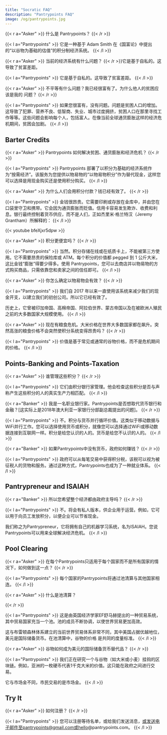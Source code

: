 ```yaml
---
title: "Socratic FAQ"
description: "Pantrypoints FAQ"
image: /og/pantrypoints.jpg
---
```



{{< r a="Asker" >}}
什么是 Pantrypoints？
{{< /r >}}

{{< l a="Pantrypoints" >}}
它是一种基于 Adam Smith 在《国富论》中提出的“以谷物为基础的估值”的积分制经济系统。
{{< /l >}}

{{< r a="Asker" >}}
当前的经济系统有什么问题？
{{< /r >}}它是基于自私的。这导致了贫富差距。

{{< l a="Pantrypoints" >}}
它是基于自私的。这导致了贫富差距。
{{< /l >}}

{{< r a="Asker" >}}
不平等有什么问题？我已经很富有了。为什么他人的贫困应该是我的 问题？
{{< /r >}}

{{< l a="Pantrypoints" >}}
如果您很富有，没有问题。问题是贫困人口的增加。这导致了犯罪、营养不良、低智商、失业、城市过度拥挤，贫困人口在那里寻找工作等等。这些问题会影响每个人，包括富人。在像当前全球通货膨胀这样的经济危机期间，贫困会加剧。
{{< /l >}}


## Barter Credits

{{< r a="Asker" >}}
Pantrypoints 如何解决贫困、通货膨胀和经济危机？
{{< /r >}}

{{< l a="Pantrypoints" >}}
Pantrypoints 部署了以积分为基础的经济系统作为“按需经济”。该服务为您提供以物易物的“以物易物积分”作为替代现金，这样您可以选择是用现金购买还是使用积分购买。
{{< /l >}}

{{< r a="Asker" >}}
为什么人们会用积分付款？钱已经有效了。
{{< /r >}}

{{< l a="Pantrypoints" >}}
金钱很昂贵。它需要印刷或存放在金库中，并由您在口袋里守卫和携带。它会因为通货膨胀而贬值。信用卡容易发生欺诈、收费和利息。银行最终控制着货币供应，而不是人们，正如杰里米·格兰特汉（Jeremy Grantham）所解释的：
{{< /l >}}


{{< youtube bfeXjxr5dpw >}}



{{< r a="Asker" >}}
积分更便宜吗？
{{< /r >}}

{{< l a="Pantrypoints" >}}
当然。积分存储在线或在纸质卡上，不能被第三方使用。它不需要昂贵的保险库或 ATM。每个积分的价值都 pegged 到 1 公斤大米，这比金钱“膨胀”得要少得多。使用 Pantrypoints，您可以去商店并以物易物的方式购买商品，只需依靠您和卖家之间的信任即可。
{{< /l >}}

{{< r a="Asker" >}}
你怎么确定以物易物会有效？
{{< /r >}}

{{< l a="Pantrypoints" >}}
我们自 2017 年以来一直使用该系统来减少我们的现金开支，以建立我们的初创公司。所以它已经有效了。

历史上，它曾被印加帝国、高棉帝国、阿拉伯世界、蒙古帝国以及在被欧洲人殖民之前的大多数国家大规模使用。
{{< /l >}}

{{< r a="Asker" >}}
现在有粮食危机。大米价格在世界大多数国家都在飙升。突然高涨的粮食价格不会突然使积分系统变得昂贵吗？
{{< /r >}}

{{< l a="Pantrypoints" >}}
价值是基于常见或通常的谷物价格，而不是危机期间的价格。
{{< /l >}}

## Points-Banking and Points-Taxation

{{< r a="Asker" >}}
谁管理这些积分？
{{< /r >}}

{{< l a="Pantrypoints" >}}
它们由积分银行家管理。他会检查这些积分是否与声称产生这些积分的人的真实生产力相匹配。
{{< /l >}}

{{< r a="Banker" >}}
我是一名职业银行家。Pantrypoints是否想取代货币银行和金融？[这实际上是2018年澳大利亚一家银行分部副总裁提出的问题]。
{{< /r >}}

{{< l a="Pantrypoints" >}}
不。积分与货币并行循环价值。这类似于移动数据与WiFi并行工作。您可以选择使用货币或积分，就像您可以选择通过WiFi或移动数据连接到互联网一样。积分是给您认识的人的。货币是给您不认识的人的。
{{< /l >}}

{{< r a="Banker" >}}
如果Pantrypoints中没有货币，政府如何赚钱？
{{< /r >}}

{{< l a="Pantrypoints" >}}
政府可以从每笔交易中获得积分税，该税可以视为被征税人的货物和服务。通过这种方式，Pantrypoints也成为了一种就业体系。
{{< /l >}}


## Pantrypreneur and ISAIAH

{{< r a="Banker" >}}
所以您希望整个经济都由政府主导吗？
{{< /r >}}

{{< l a="Pantrypoints" >}}
不。将会有私人版本，供企业用于运营。例如，它可以用于向员工发放积分，以便企业可以节省现金。

我们称之为Pantrypreneur，它将拥有自己的机器学习系统，名为ISAIAH。您说Pantrypoints可以用来全球解决经济危机。
{{< /l >}}


## Pool Clearing

{{< r a="Asker" >}}
在每个Pantrypoints只适用于每个国家而不是所有国家的情况下，如何做到这一点？ 
{{< /r >}}

{{< l a="Pantrypoints" >}}
每个国家的Pantrypoints将通过池清算与其他国家相连。
{{< /l >}}

{{< r a="Asker" >}}
什么是池清算？

{{< /r >}}


{{< l a="Pantrypoints" >}}
这是由英国经济学家EF舒马赫提出的一种贸易系统，其中贸易国家充当一个池。池的成员不断协调，以使世界贸易更加高效。

这与布雷顿森林体系建立的当前世界贸易体系非常不同，其中美国占据优越地位，美元是国际储备货币。在池清算中，谷物的价格 是共同的度量标准。
{{< /l >}}

{{< r a="Asker" >}}
谷物如何成为美元的国际储备货币替代品？
{{< /r >}}


{{< l a="Pantrypoints" >}}
我们正在研究一个与谷物（如大米或小麦）挂钩的区块链。例如，亚洲的一枚硬币代表1千克大米的价值。这只能在政府之间进行交易。

它与市场金不同，市民交易的是市场金。
{{< /l >}}


## Try It

{{< r a="Asker" >}}
如何注册？
{{< /r >}}


{{< l a="Pantrypoints" >}}
您可以注册等待名单，或给我们发送消息，或发送电子邮件至pantrypoints@gmail.com或hello@pantrypoints.com。
{{< /l >}}





